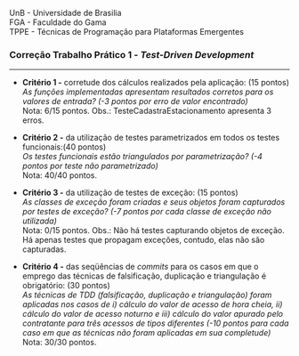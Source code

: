 UnB - Universidade de Brasilia  
FGA - Faculdade do Gama  
TPPE - Técnicas de Programação para Plataformas Emergentes  

### Correção Trabalho Prático 1 - _Test-Driven Development_

---

- **Critério 1 -** corretude dos cálculos realizados pela aplicação: (15 pontos)  
  _As funções implementadas apresentam resultados corretos para os valores de
entrada?  (-3 pontos por erro de valor encontrado)_  
  Nota:  6/15 pontos.
  Obs.: TesteCadastraEstacionamento apresenta 3 erros.

- **Critério 2 -** da utilização de testes parametrizados em todos os testes funcionais:(40 pontos)  
  _Os testes funcionais estão triangulados por parametrização? (-4 pontos por teste não parametrizado)_  
  Nota: 40/40 pontos.

- **Critério 3 -** da utilização de testes de exceção: (15 pontos)  
  _As classes de exceção foram criadas e seus objetos foram capturados por
testes de exceção? (-7 pontos por cada classe de exceção não utilizada)_  
  Nota:  0/15 pontos.
  Obs.: Não há testes capturando objetos de exceção. Há apenas testes que
propagam exceções, contudo, elas não são capturadas. 

- **Critério 4 -** das seqüências de _commits_ para os casos em que o emprego das técnicas de falsificação, duplicação e triangulação é obrigatório: (30 pontos)  
  _As técnicas de TDD (falsificação, duplicação e triangulação) foram aplicadas
nos casos de i) cálculo do valor de acesso de hora cheia, ii) cálculo do valor
de acesso noturno e iii) cálculo do valor apurado pelo contratante para três
acessos de tipos diferentes (-10 pontos para cada caso em que as técnicas não
foram aplicadas em sua completude)_   
  Nota: 30/30 pontos.
